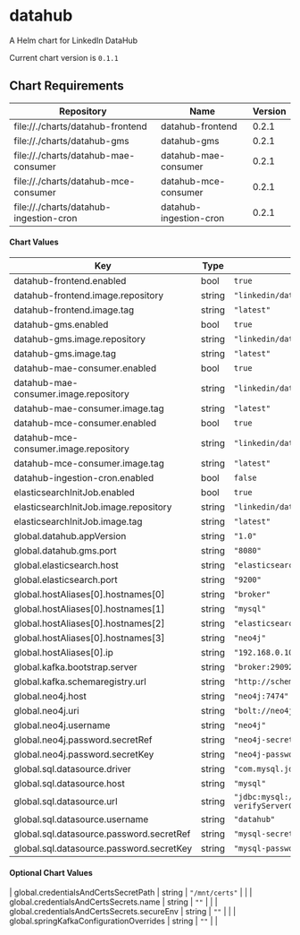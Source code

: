 datahub
=======
A Helm chart for LinkedIn DataHub

Current chart version is `0.1.1`

## Chart Requirements

| Repository | Name | Version |
|------------|------|---------|
| file://./charts/datahub-frontend | datahub-frontend | 0.2.1 |
| file://./charts/datahub-gms | datahub-gms | 0.2.1 |
| file://./charts/datahub-mae-consumer | datahub-mae-consumer | 0.2.1 |
| file://./charts/datahub-mce-consumer | datahub-mce-consumer | 0.2.1 |
| file://./charts/datahub-ingestion-cron | datahub-ingestion-cron | 0.2.1 |

#### Chart Values

| Key | Type | Default | Description |
|-----|------|---------|-------------|
| datahub-frontend.enabled | bool | `true` |  |
| datahub-frontend.image.repository | string | `"linkedin/datahub-frontend"` |  |
| datahub-frontend.image.tag | string | `"latest"` |  |
| datahub-gms.enabled | bool | `true` |  |
| datahub-gms.image.repository | string | `"linkedin/datahub-gms"` |  |
| datahub-gms.image.tag | string | `"latest"` |  |
| datahub-mae-consumer.enabled | bool | `true` |  |
| datahub-mae-consumer.image.repository | string | `"linkedin/datahub-mae-consumer"` |  |
| datahub-mae-consumer.image.tag | string | `"latest"` |  |
| datahub-mce-consumer.enabled | bool | `true` |  |
| datahub-mce-consumer.image.repository | string | `"linkedin/datahub-mce-consumer"` |  |
| datahub-mce-consumer.image.tag | string | `"latest"` |  |
| datahub-ingestion-cron.enabled | bool | `false` | |
| elasticsearchInitJob.enabled | bool | `true` | |
| elasticsearchInitJob.image.repository | string | `"linkedin/datahub-elasticsearch-setup"` |  |
| elasticsearchInitJob.image.tag | string | `"latest"` |  |
| global.datahub.appVersion | string | `"1.0"` |  |
| global.datahub.gms.port | string | `"8080"` |  |
| global.elasticsearch.host | string | `"elasticsearch"` |  |
| global.elasticsearch.port | string | `"9200"` |  |
| global.hostAliases[0].hostnames[0] | string | `"broker"` |  |
| global.hostAliases[0].hostnames[1] | string | `"mysql"` |  |
| global.hostAliases[0].hostnames[2] | string | `"elasticsearch"` |  |
| global.hostAliases[0].hostnames[3] | string | `"neo4j"` |  |
| global.hostAliases[0].ip | string | `"192.168.0.104"` |  |
| global.kafka.bootstrap.server | string | `"broker:29092"` |  |
| global.kafka.schemaregistry.url | string | `"http://schema-registry:8081"` |  |
| global.neo4j.host | string | `"neo4j:7474"` |  |
| global.neo4j.uri | string | `"bolt://neo4j"` |  |
| global.neo4j.username | string | `"neo4j"` |  |
| global.neo4j.password.secretRef | string | `"neo4j-secrets"` |  |
| global.neo4j.password.secretKey | string | `"neo4j-password"` |  |
| global.sql.datasource.driver | string | `"com.mysql.jdbc.Driver"` |  |
| global.sql.datasource.host | string | `"mysql"` |  |
| global.sql.datasource.url | string | `"jdbc:mysql://mysql:3306/datahub?verifyServerCertificate=false\u0026useSSL=true"` |  |
| global.sql.datasource.username | string | `"datahub"` |  |
| global.sql.datasource.password.secretRef | string | `"mysql-secrets"` |  |
| global.sql.datasource.password.secretKey | string | `"mysql-password"` |  |

#### Optional Chart Values

| global.credentialsAndCertsSecretPath | string | `"/mnt/certs"` |  |
| global.credentialsAndCertsSecrets.name | string | `""` |  |
| global.credentialsAndCertsSecrets.secureEnv | string | `""` |  |
| global.springKafkaConfigurationOverrides | string | `""` |  |
